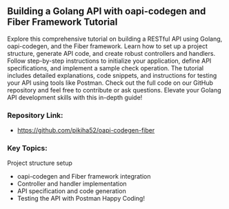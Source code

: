 ## Building a Golang API with oapi-codegen and Fiber Framework Tutorial

Explore this comprehensive tutorial on building a RESTful API using Golang, oapi-codegen, and the Fiber framework. Learn how to set up a project structure, generate API code, and create robust controllers and handlers. Follow step-by-step instructions to initialize your application, define API specifications, and implement a sample check operation. The tutorial includes detailed explanations, code snippets, and instructions for testing your API using tools like Postman. Check out the full code on our GitHub repository and feel free to contribute or ask questions. Elevate your Golang API development skills with this in-depth guide!

### Repository Link:
- https://github.com/pikiha52/oapi-codegen-fiber

### Key Topics:
Project structure setup

- oapi-codegen and Fiber framework integration
- Controller and handler implementation
- API specification and code generation
- Testing the API with Postman
Happy Coding!